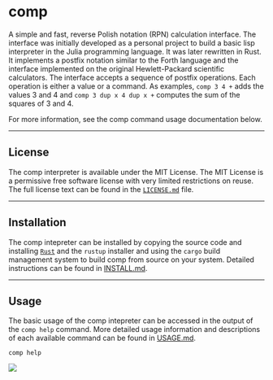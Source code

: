 # comp
A simple and fast, reverse Polish notation (RPN) calculation interface. The interface was initially developed as a personal project to build a basic lisp interpreter in the Julia programming language. It was later rewritten in Rust. It implements a postfix notation similar to the Forth language and the interface implemented on the original Hewlett-Packard scientific calculators. The interface accepts a sequence of postfix operations. Each operation is either a value or a command. As examples, `comp 3 4 +` adds the values 3 and 4 and `comp 3 dup x 4 dup x +` computes the sum of the squares of 3 and 4.

For more information, see the comp command usage documentation below.


---

## License
The comp interpreter is available under the MIT License. The MIT License is a permissive free software license with very limited restrictions on reuse. The full license text can be found in the [`LICENSE.md`][1] file.


---

## Installation
The comp intepreter can be installed by copying the source code and installing [`Rust`][2] and the `rustup` installer and using the `cargo` build management system to build comp from source on your system. Detailed instructions can be found in [INSTALL.md][3].


---

## Usage
The basic usage of the comp intepreter can be accessed in the output of the `comp help` command. More detailed usage information and descriptions of each available command can be found in [USAGE.md][4].
```
comp help
```

![](https://raw.githubusercontent.com/usefulmove/comp/main/usage.png)


[1]: ./LICENSE
[2]: https://rust-lang.org/tools/install
[3]: ./INSTALL.md
[4]: ./USAGE.md
